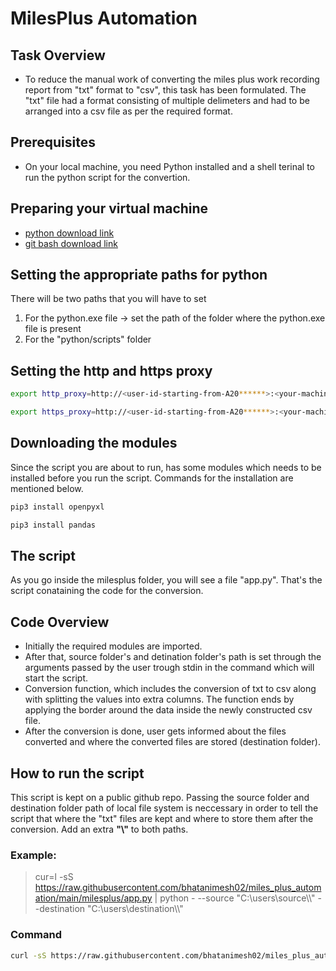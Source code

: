 # MilesPlus Automation
## Task Overview
 - To reduce the manual work of converting the miles plus work recording report from "txt" format to "csv", this task has been formulated. The "txt" file had a format consisting of multiple delimeters and had to be arranged into a csv file as per the required format.

## Prerequisites
- On your local machine, you need Python installed and a shell terinal to run the python script for the convertion.

## Preparing your virtual machine
- [python download link](https://www.python.org/downloads/)
- [git bash download link](https://git-scm.com/download/win)

## Setting the appropriate paths for python
There will be two paths that you will have to set
1) For the python.exe file -> set the path of the folder where the python.exe file is present
2) For the "python/scripts" folder

## Setting the http and https proxy 
```sh
export http_proxy=http://<user-id-starting-from-A20******>:<your-machine-password>@10.24.19.83:8080
```
```sh
export https_proxy=http://<user-id-starting-from-A20******>:<your-machine-password>@10.24.19.83:8080
```

## Downloading the modules
Since the script you are about to run, has some modules which needs to be installed before you run the script. Commands for the installation are mentioned below.
```sh
pip3 install openpyxl
```
```sh
pip3 install pandas
```

## The script
As you go inside the milesplus folder, you will see a file "app.py". That's the script conataining the code for the conversion.

## Code Overview
- Initially the required modules are imported.
- After that, source folder's and detination folder's path is set through the arguments passed by the user trough stdin in the command which will start the script.
- Conversion function, which includes the conversion of txt to csv along with splitting the values into extra columns. The function ends by applying the border around the data inside the newly constructed csv file.
- After the conversion is done, user gets informed about the files converted and where the converted files are stored (destination folder).

## How to run the script
This script is kept on a public github repo. Passing the source folder and destination folder path of local file system is neccessary in order to tell the script that where the "txt" files are kept and where to store them after the conversion. Add an extra **"\\"** to both paths. 

### Example:
> cur=l -sS https://raw.githubusercontent.com/bhatanimesh02/miles_plus_automation/main/milesplus/app.py | python - --source "C:\users\source\\\\" --destination "C:\users\destination\\\\"

### Command
```sh
curl -sS https://raw.githubusercontent.com/bhatanimesh02/miles_plus_automation/main/milesplus/app.py | python - --source "<source-folder-path>" --destination "<destination-folder-path>"
```
